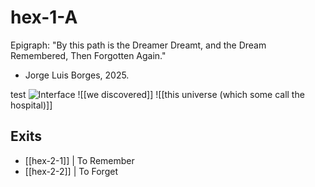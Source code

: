 # hex-1-A


Epigraph:
"By this path is the Dreamer Dreamt, and the Dream Remembered, Then Forgotten Again."
- Jorge Luis Borges, 2025.

test
![Interface](/images/Interface.png)
![[we discovered]]
![[this universe (which some call the hospital)]]

## Exits
- [[hex-2-1]] | To Remember
- [[hex-2-2]] | To Forget 
